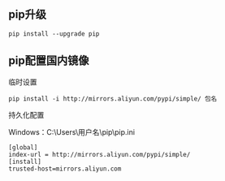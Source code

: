 ## pip升级

```shell
pip install --upgrade pip
```



## pip配置国内镜像

临时设置

```shell
pip install -i http://mirrors.aliyun.com/pypi/simple/ 包名
```

持久化配置

Windows：C:\Users\用户名\pip\pip.ini

```text
[global]
index-url = http://mirrors.aliyun.com/pypi/simple/
[install]
trusted-host=mirrors.aliyun.com
```